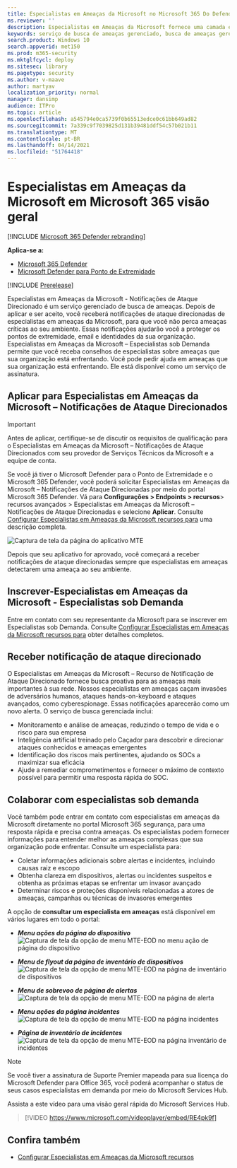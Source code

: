 ```yaml
---
title: Especialistas em Ameaças da Microsoft no Microsoft 365 Do Defender
ms.reviewer: ''
description: Especialistas em Ameaças da Microsoft fornece uma camada extra de experiência para Microsoft 365 Defender.
keywords: serviço de busca de ameaças gerenciado, busca de ameaças gerenciadas, serviço de detecção e resposta gerenciada (MDR), MTE, Especialistas em Ameaças da Microsoft
search.product: Windows 10
search.appverid: met150
ms.prod: m365-security
ms.mktglfcycl: deploy
ms.sitesec: library
ms.pagetype: security
ms.author: v-maave
author: martyav
localization_priority: normal
manager: dansimp
audience: ITPro
ms.topic: article
ms.openlocfilehash: a545794e0ca5739f0b65513edce0c61bb649ad82
ms.sourcegitcommit: 7a339c9f7039825d131b39481ddf54c57b021b11
ms.translationtype: MT
ms.contentlocale: pt-BR
ms.lasthandoff: 04/14/2021
ms.locfileid: "51764418"
---
```

# <a name="microsoft-threat-experts-in-microsoft-365-overview"></a>Especialistas em Ameaças da Microsoft em Microsoft 365 visão geral

[!INCLUDE [Microsoft 365 Defender rebranding](../includes/microsoft-defender.md)]

**Aplica-se a:**

- [Microsoft 365 Defender](https://go.microsoft.com/fwlink/?linkid=2118804)
- [Microsoft Defender para Ponto de Extremidade](https://go.microsoft.com/fwlink/p/?linkid=2154037)

[!INCLUDE [Prerelease](../includes/prerelease.md)]

Especialistas em Ameaças da Microsoft - Notificações de Ataque Direcionado é um serviço gerenciado de busca de ameaças. Depois de aplicar e ser aceito, você receberá notificações de ataque direcionadas de especialistas em ameaças da Microsoft, para que você não perca ameaças críticas ao seu ambiente. Essas notificações ajudarão você a proteger os pontos de extremidade, email e identidades da sua organização.
Especialistas em Ameaças da Microsoft – Especialistas sob Demanda permite que você receba conselhos de especialistas sobre ameaças que sua organização está enfrentando. Você pode pedir ajuda em ameaças que sua organização está enfrentando. Ele está disponível como um serviço de assinatura.

## <a name="apply-for-microsoft-threat-experts--targeted-attack-notifications"></a>Aplicar para Especialistas em Ameaças da Microsoft – Notificações de Ataque Direcionados

> [!IMPORTANT]
> Antes de aplicar, certifique-se de discutir os requisitos de qualificação para o Especialistas em Ameaças da Microsoft – Notificações de Ataque Direcionados com seu provedor de Serviços Técnicos da Microsoft e a equipe de conta.

Se você já tiver o Microsoft Defender para o Ponto de Extremidade e o Microsoft 365 Defender, você poderá solicitar Especialistas em Ameaças da Microsoft – Notificações de Ataque Direcionadas por meio do portal Microsoft 365 Defender. Vá para **Configurações > Endpoints > recursos**> recursos avançados > Especialistas em Ameaças da Microsoft – Notificações de Ataque Direcionadas e selecione **Aplicar**. Consulte [Configurar Especialistas em Ameaças da Microsoft recursos para](./configure-microsoft-threat-experts.md) uma descrição completa.

![Captura de tela da página do aplicativo MTE](../../media/mte/mte-collaboratewithmte.png)

Depois que seu aplicativo for aprovado, você começará a receber notificações de ataque direcionadas sempre que especialistas em ameaças detectarem uma ameaça ao seu ambiente.

## <a name="subscribe-to-microsoft-threat-experts---experts-on-demand"></a>Inscrever-Especialistas em Ameaças da Microsoft - Especialistas sob Demanda

Entre em contato com seu representante da Microsoft para se inscrever em Especialistas sob Demanda.  Consulte [Configurar Especialistas em Ameaças da Microsoft recursos para](./configure-microsoft-threat-experts.md) obter detalhes completos.

## <a name="receive-targeted-attack-notification"></a>Receber notificação de ataque direcionado

O Especialistas em Ameaças da Microsoft – Recurso de Notificação de Ataque Direcionado fornece busca proativa para as ameaças mais importantes à sua rede. Nossos especialistas em ameaças caçam invasões de adversários humanos, ataques hands-on-keyboard e ataques avançados, como cyberespionage. Essas notificações aparecerão como um novo alerta. O serviço de busca gerenciada inclui:

- Monitoramento e análise de ameaças, reduzindo o tempo de vida e o risco para sua empresa
- Inteligência artificial treinado pelo Caçador para descobrir e direcionar ataques conhecidos e ameaças emergentes
- Identificação dos riscos mais pertinentes, ajudando os SOCs a maximizar sua eficácia
- Ajude a remediar comprometimentos e fornecer o máximo de contexto possível para permitir uma resposta rápida do SOC.

## <a name="collaborate-with-experts-on-demand"></a>Colaborar com especialistas sob demanda

Você também pode entrar em contato com especialistas em ameaças da Microsoft diretamente no portal Microsoft 365 segurança, para uma resposta rápida e precisa contra ameaças.  Os especialistas podem fornecer informações para entender melhor as ameaças complexas que sua organização pode enfrentar.  Consulte um especialista para:

- Coletar informações adicionais sobre alertas e incidentes, incluindo causas raiz e escopo
- Obtenha clareza em dispositivos, alertas ou incidentes suspeitos e obtenha as próximas etapas se enfrentar um invasor avançado
- Determinar riscos e proteções disponíveis relacionadas a atores de ameaças, campanhas ou técnicas de invasores emergentes

A opção de **consultar um especialista em ameaças** está disponível em vários lugares em todo o portal:

- <i>**Menu ações da página do dispositivo**</i><BR>
![Captura de tela da opção de menu MTE-EOD no menu ação de página do dispositivo](../../media/mte/device-actions-mte-highlighted.png)

- <i>**Menu de flyout da página de inventário de dispositivos**</i><BR>
![Captura de tela da opção de menu MTE-EOD na página de inventário de dispositivos](../../media/mte/device-inventory-mte-highlighted.png)

- <i>**Menu de sobrevoo de página de alertas**</i><BR>
![Captura de tela da opção de menu MTE-EOD na página de alerta](../../media/mte/alerts-actions-mte-highlighted.png)

- <i>**Menu ações da página incidentes**</i><BR>
![Captura de tela da opção de menu MTE-EOD na página incidentes](../../media/mte/incidents-action-mte-highlighted.png)

- <i>**Página de inventário de incidentes**</i><BR>
![Captura de tela da opção de menu MTE-EOD na página inventário de incidentes](../../media/mte/incidents-inventory-mte-highlighted.png)

> [!NOTE]
> Se você tiver a assinatura de Suporte Premier mapeada para sua licença do Microsoft Defender para Office 365, você poderá acompanhar o status de seus casos especialistas em demanda por meio do Microsoft Services Hub.

Assista a este vídeo para uma visão geral rápida do Microsoft Services Hub.

> [!VIDEO https://www.microsoft.com/videoplayer/embed/RE4pk9f]

## <a name="see-also"></a>Confira também

- [Configurar Especialistas em Ameaças da Microsoft recursos](./configure-microsoft-threat-experts.md)
